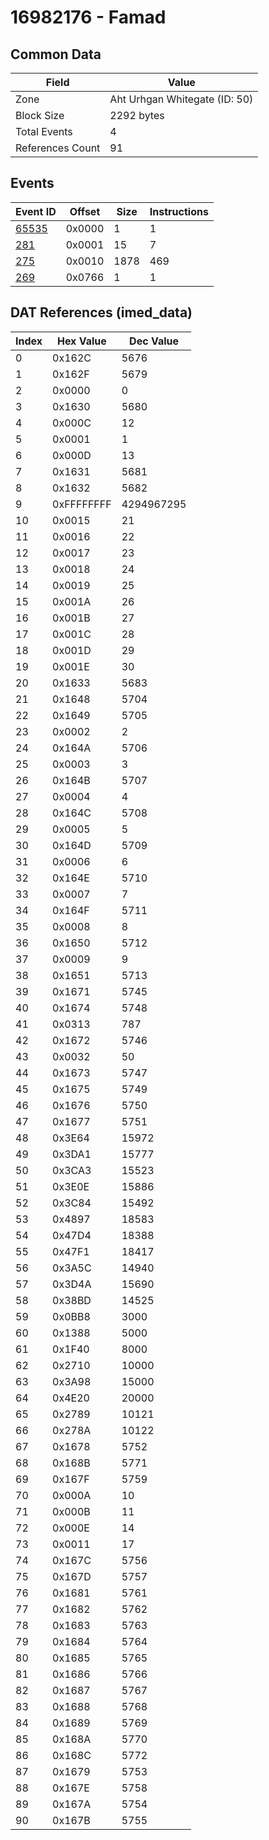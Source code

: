 # 16982176 - Famad

## Common Data

| Field            | Value                         |
|------------------|-------------------------------|
| Zone             | Aht Urhgan Whitegate (ID: 50) |
| Block Size       | 2292 bytes                    |
| Total Events     | 4                             |
| References Count | 91                            |

## Events

| Event ID            | Offset   |   Size |   Instructions |
|---------------------|----------|--------|----------------|
| [65535](./65535.md) | 0x0000   |      1 |              1 |
| [281](./281.md)     | 0x0001   |     15 |              7 |
| [275](./275.md)     | 0x0010   |   1878 |            469 |
| [269](./269.md)     | 0x0766   |      1 |              1 |

## DAT References (imed_data)

|   Index | Hex Value   |   Dec Value |
|---------|-------------|-------------|
|       0 | 0x162C      |        5676 |
|       1 | 0x162F      |        5679 |
|       2 | 0x0000      |           0 |
|       3 | 0x1630      |        5680 |
|       4 | 0x000C      |          12 |
|       5 | 0x0001      |           1 |
|       6 | 0x000D      |          13 |
|       7 | 0x1631      |        5681 |
|       8 | 0x1632      |        5682 |
|       9 | 0xFFFFFFFF  |  4294967295 |
|      10 | 0x0015      |          21 |
|      11 | 0x0016      |          22 |
|      12 | 0x0017      |          23 |
|      13 | 0x0018      |          24 |
|      14 | 0x0019      |          25 |
|      15 | 0x001A      |          26 |
|      16 | 0x001B      |          27 |
|      17 | 0x001C      |          28 |
|      18 | 0x001D      |          29 |
|      19 | 0x001E      |          30 |
|      20 | 0x1633      |        5683 |
|      21 | 0x1648      |        5704 |
|      22 | 0x1649      |        5705 |
|      23 | 0x0002      |           2 |
|      24 | 0x164A      |        5706 |
|      25 | 0x0003      |           3 |
|      26 | 0x164B      |        5707 |
|      27 | 0x0004      |           4 |
|      28 | 0x164C      |        5708 |
|      29 | 0x0005      |           5 |
|      30 | 0x164D      |        5709 |
|      31 | 0x0006      |           6 |
|      32 | 0x164E      |        5710 |
|      33 | 0x0007      |           7 |
|      34 | 0x164F      |        5711 |
|      35 | 0x0008      |           8 |
|      36 | 0x1650      |        5712 |
|      37 | 0x0009      |           9 |
|      38 | 0x1651      |        5713 |
|      39 | 0x1671      |        5745 |
|      40 | 0x1674      |        5748 |
|      41 | 0x0313      |         787 |
|      42 | 0x1672      |        5746 |
|      43 | 0x0032      |          50 |
|      44 | 0x1673      |        5747 |
|      45 | 0x1675      |        5749 |
|      46 | 0x1676      |        5750 |
|      47 | 0x1677      |        5751 |
|      48 | 0x3E64      |       15972 |
|      49 | 0x3DA1      |       15777 |
|      50 | 0x3CA3      |       15523 |
|      51 | 0x3E0E      |       15886 |
|      52 | 0x3C84      |       15492 |
|      53 | 0x4897      |       18583 |
|      54 | 0x47D4      |       18388 |
|      55 | 0x47F1      |       18417 |
|      56 | 0x3A5C      |       14940 |
|      57 | 0x3D4A      |       15690 |
|      58 | 0x38BD      |       14525 |
|      59 | 0x0BB8      |        3000 |
|      60 | 0x1388      |        5000 |
|      61 | 0x1F40      |        8000 |
|      62 | 0x2710      |       10000 |
|      63 | 0x3A98      |       15000 |
|      64 | 0x4E20      |       20000 |
|      65 | 0x2789      |       10121 |
|      66 | 0x278A      |       10122 |
|      67 | 0x1678      |        5752 |
|      68 | 0x168B      |        5771 |
|      69 | 0x167F      |        5759 |
|      70 | 0x000A      |          10 |
|      71 | 0x000B      |          11 |
|      72 | 0x000E      |          14 |
|      73 | 0x0011      |          17 |
|      74 | 0x167C      |        5756 |
|      75 | 0x167D      |        5757 |
|      76 | 0x1681      |        5761 |
|      77 | 0x1682      |        5762 |
|      78 | 0x1683      |        5763 |
|      79 | 0x1684      |        5764 |
|      80 | 0x1685      |        5765 |
|      81 | 0x1686      |        5766 |
|      82 | 0x1687      |        5767 |
|      83 | 0x1688      |        5768 |
|      84 | 0x1689      |        5769 |
|      85 | 0x168A      |        5770 |
|      86 | 0x168C      |        5772 |
|      87 | 0x1679      |        5753 |
|      88 | 0x167E      |        5758 |
|      89 | 0x167A      |        5754 |
|      90 | 0x167B      |        5755 |
